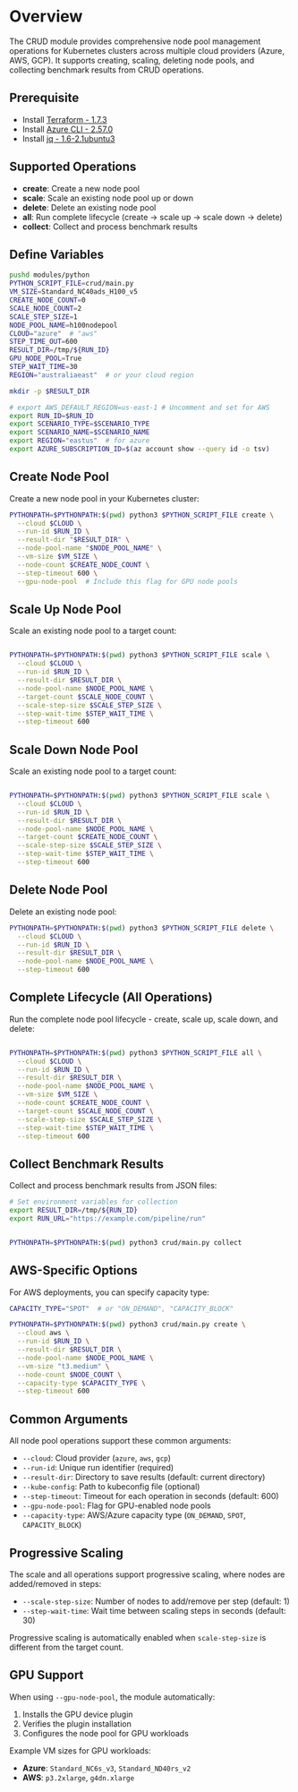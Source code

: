 # Overview

The CRUD module provides comprehensive node pool management operations for Kubernetes clusters across multiple cloud providers (Azure, AWS, GCP). It supports creating, scaling, deleting node pools, and collecting benchmark results from CRUD operations.

## Prerequisite

* Install [Terraform - 1.7.3](https://developer.hashicorp.com/terraform/tutorials/azure-get-started/install-cli)
* Install [Azure CLI - 2.57.0](https://learn.microsoft.com/en-us/cli/azure/install-azure-cli-linux?pivots=apt)
* Install [jq - 1.6-2.1ubuntu3](https://stedolan.github.io/jq/download/)

## Supported Operations

- **create**: Create a new node pool
- **scale**: Scale an existing node pool up or down
- **delete**: Delete an existing node pool  
- **all**: Run complete lifecycle (create → scale up → scale down → delete)
- **collect**: Collect and process benchmark results

## Define Variables

```bash
pushd modules/python
PYTHON_SCRIPT_FILE=crud/main.py
VM_SIZE=Standard_NC40ads_H100_v5
CREATE_NODE_COUNT=0
SCALE_NODE_COUNT=2
SCALE_STEP_SIZE=1
NODE_POOL_NAME=h100nodepool
CLOUD="azure"  # "aws"
STEP_TIME_OUT=600
RESULT_DIR=/tmp/${RUN_ID}
GPU_NODE_POOL=True
STEP_WAIT_TIME=30
REGION="australiaeast"  # or your cloud region

mkdir -p $RESULT_DIR

# export AWS_DEFAULT_REGION=us-east-1 # Uncomment and set for AWS
export RUN_ID=$RUN_ID
export SCENARIO_TYPE=$SCENARIO_TYPE
export SCENARIO_NAME=$SCENARIO_NAME
export REGION="eastus"  # for azure
export AZURE_SUBSCRIPTION_ID=$(az account show --query id -o tsv)
```

## Create Node Pool

Create a new node pool in your Kubernetes cluster:
```bash
PYTHONPATH=$PYTHONPATH:$(pwd) python3 $PYTHON_SCRIPT_FILE create \
  --cloud $CLOUD \
  --run-id $RUN_ID \
  --result-dir "$RESULT_DIR" \
  --node-pool-name "$NODE_POOL_NAME" \
  --vm-size $VM_SIZE \
  --node-count $CREATE_NODE_COUNT \
  --step-timeout 600 \
  --gpu-node-pool  # Include this flag for GPU node pools
```

## Scale Up Node Pool

Scale an existing node pool to a target count:

```bash

PYTHONPATH=$PYTHONPATH:$(pwd) python3 $PYTHON_SCRIPT_FILE scale \
  --cloud $CLOUD \
  --run-id $RUN_ID \
  --result-dir $RESULT_DIR \
  --node-pool-name $NODE_POOL_NAME \
  --target-count $SCALE_NODE_COUNT \
  --scale-step-size $SCALE_STEP_SIZE \
  --step-wait-time $STEP_WAIT_TIME \
  --step-timeout 600
```

## Scale Down Node Pool

Scale an existing node pool to a target count:

```bash

PYTHONPATH=$PYTHONPATH:$(pwd) python3 $PYTHON_SCRIPT_FILE scale \
  --cloud $CLOUD \
  --run-id $RUN_ID \
  --result-dir $RESULT_DIR \
  --node-pool-name $NODE_POOL_NAME \
  --target-count $CREATE_NODE_COUNT \
  --scale-step-size $SCALE_STEP_SIZE \
  --step-wait-time $STEP_WAIT_TIME \
  --step-timeout 600
```

## Delete Node Pool

Delete an existing node pool:

```bash
PYTHONPATH=$PYTHONPATH:$(pwd) python3 $PYTHON_SCRIPT_FILE delete \
  --cloud $CLOUD \
  --run-id $RUN_ID \
  --result-dir $RESULT_DIR \
  --node-pool-name $NODE_POOL_NAME \
  --step-timeout 600
```

## Complete Lifecycle (All Operations)

Run the complete node pool lifecycle - create, scale up, scale down, and delete:

```bash

PYTHONPATH=$PYTHONPATH:$(pwd) python3 $PYTHON_SCRIPT_FILE all \
  --cloud $CLOUD \
  --run-id $RUN_ID \
  --result-dir $RESULT_DIR \
  --node-pool-name $NODE_POOL_NAME \
  --vm-size $VM_SIZE \
  --node-count $CREATE_NODE_COUNT \
  --target-count $SCALE_NODE_COUNT \
  --scale-step-size $SCALE_STEP_SIZE \
  --step-wait-time $STEP_WAIT_TIME \
  --step-timeout 600
```

## Collect Benchmark Results

Collect and process benchmark results from JSON files:

```bash
# Set environment variables for collection
export RESULT_DIR=/tmp/${RUN_ID}
export RUN_URL="https://example.com/pipeline/run"


PYTHONPATH=$PYTHONPATH:$(pwd) python3 crud/main.py collect
```

## AWS-Specific Options

For AWS deployments, you can specify capacity type:

```bash
CAPACITY_TYPE="SPOT"  # or "ON_DEMAND", "CAPACITY_BLOCK"

PYTHONPATH=$PYTHONPATH:$(pwd) python3 crud/main.py create \
  --cloud aws \
  --run-id $RUN_ID \
  --result-dir $RESULT_DIR \
  --node-pool-name $NODE_POOL_NAME \
  --vm-size "t3.medium" \
  --node-count $NODE_COUNT \
  --capacity-type $CAPACITY_TYPE \
  --step-timeout 600
```

## Common Arguments

All node pool operations support these common arguments:

- `--cloud`: Cloud provider (`azure`, `aws`, `gcp`)
- `--run-id`: Unique run identifier (required)
- `--result-dir`: Directory to save results (default: current directory)
- `--kube-config`: Path to kubeconfig file (optional)
- `--step-timeout`: Timeout for each operation in seconds (default: 600)
- `--gpu-node-pool`: Flag for GPU-enabled node pools
- `--capacity-type`: AWS/Azure capacity type (`ON_DEMAND`, `SPOT`, `CAPACITY_BLOCK`)

## Progressive Scaling

The scale and all operations support progressive scaling, where nodes are added/removed in steps:

- `--scale-step-size`: Number of nodes to add/remove per step (default: 1)
- `--step-wait-time`: Wait time between scaling steps in seconds (default: 30)

Progressive scaling is automatically enabled when `scale-step-size` is different from the target count.

## GPU Support

When using `--gpu-node-pool`, the module automatically:
1. Installs the GPU device plugin
2. Verifies the plugin installation
3. Configures the node pool for GPU workloads

Example VM sizes for GPU workloads:
- **Azure**: `Standard_NC6s_v3`, `Standard_ND40rs_v2`
- **AWS**: `p3.2xlarge`, `g4dn.xlarge`

